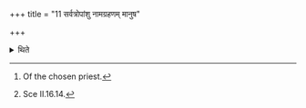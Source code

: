 +++
title = "11 सर्वत्रोपांशु नामग्रहणम् मानुष"

+++

<details><summary>थिते</summary>

11. In all the cases the name[^1] should be uttered inaudibly. (and the word) mānuṣa” loudly.[^2]  

[^1]: Of the chosen priest.  

[^2]: Sce II.16.14.  
</details>
